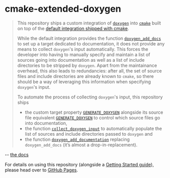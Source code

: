 # cmake-extended-doxygen

> This repository ships a custom integration of [`doxygen`](https://doxygen.nl/) into [`cmake`](https://cmake.org/) built on top of the [default integration shipped with cmake](https://cmake.org/cmake/help/latest/module/FindDoxygen.html).
>
> While the default integration provides the function [`doxygen_add_docs`](https://cmake.org/cmake/help/latest/module/FindDoxygen.html#command:doxygen_add_docs) to set up a target dedicated to documentation, it does not provide any means to collect `doxygen`'s input automatically.
> This forces the developer into having to manually specify and maintain a list of sources going into documentation as well as a list of include directories to be stripped by `doxygen`.
> Apart from the maintainance overhead, this also leads to redundancies:
> after all, the set of source files and include directories are already known to `cmake`, so there should be a way of leveraging this information when specifying `doxygen`'s input.
>
> To automate the process of collecting `doxygen`'s input, this repository ships
>
> - the custom target property [`GENERATE_DOXYGEN`]() alongside its source file equivalent [`GENERATE_DOXYGEN`]() to control which source files go into documentation,
> - the function [`collect_doxygen_input`]() to automatically populate the list of sources and include directories passed to `doxygen` and
> - the function [`doxygen_add_documentation`]() replacing `doxygen_add_docs` (it’s almost a drop-in-replacement).

-- [the docs]()

For details on using this repository (alongside a [Getting Started guide]()), please head over to [GitHub Pages]().
